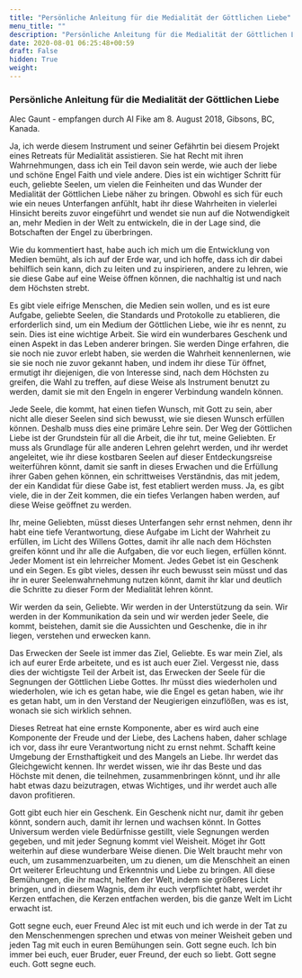 ```yaml
---
title: "Persönliche Anleitung für die Medialität der Göttlichen Liebe"
menu_title: ""
description: "Persönliche Anleitung für die Medialität der Göttlichen Liebe"
date: 2020-08-01 06:25:48+00:59
draft: False
hidden: True
weight:
---
```

### Persönliche Anleitung für die Medialität der Göttlichen Liebe

Alec Gaunt - empfangen durch Al Fike am 8. August 2018, Gibsons, BC, Kanada.

Ja, ich werde diesem Instrument und seiner Gefährtin bei diesem Projekt eines Retreats für Medialität assistieren. Sie hat Recht mit ihren Wahrnehmungen, dass ich ein Teil davon sein werde, wie auch der liebe und schöne Engel Faith und viele andere. Dies ist ein wichtiger Schritt für euch, geliebte Seelen, um vielen die Feinheiten und das Wunder der Medialität der Göttlichen Liebe näher zu bringen. Obwohl es sich für euch wie ein neues Unterfangen anfühlt, habt ihr diese Wahrheiten in vielerlei Hinsicht bereits zuvor eingeführt und wendet sie nun auf die Notwendigkeit an, mehr Medien in der Welt zu entwickeln, die in der Lage sind, die Botschaften der Engel zu überbringen.

Wie du kommentiert hast, habe auch ich mich um die Entwicklung von Medien bemüht, als ich auf der Erde war, und ich hoffe, dass ich dir dabei behilflich sein kann, dich zu leiten und zu inspirieren, andere zu lehren, wie sie diese Gabe auf eine Weise öffnen können, die nachhaltig ist und nach dem Höchsten strebt.

Es gibt viele eifrige Menschen, die Medien sein wollen, und es ist eure Aufgabe, geliebte Seelen, die Standards und Protokolle zu etablieren, die erforderlich sind, um ein Medium der Göttlichen Liebe, wie ihr es nennt, zu sein. Dies ist eine wichtige Arbeit. Sie wird ein wunderbares Geschenk und einen Aspekt in das Leben anderer bringen. Sie werden Dinge erfahren, die sie noch nie zuvor erlebt haben, sie werden die Wahrheit kennenlernen, wie sie sie noch nie zuvor gekannt haben, und indem ihr diese Tür öffnet, ermutigt ihr diejenigen, die von Interesse sind, nach dem Höchsten zu greifen, die Wahl zu treffen, auf diese Weise als Instrument benutzt zu werden, damit sie mit den Engeln in engerer Verbindung wandeln können.

Jede Seele, die kommt, hat einen tiefen Wunsch, mit Gott zu sein, aber nicht alle dieser Seelen sind sich bewusst, wie sie diesen Wunsch erfüllen können. Deshalb muss dies eine primäre Lehre sein. Der Weg der Göttlichen Liebe ist der Grundstein für all die Arbeit, die ihr tut, meine Geliebten. Er muss als Grundlage für alle anderen Lehren gelehrt werden, und ihr werdet angeleitet, wie ihr diese kostbaren Seelen auf dieser Entdeckungsreise weiterführen könnt, damit sie sanft in dieses Erwachen und die Erfüllung ihrer Gaben gehen können, ein schrittweises Verständnis, das mit jedem, der ein Kandidat für diese Gabe ist, fest etabliert werden muss. Ja, es gibt viele, die in der Zeit kommen, die ein tiefes Verlangen haben werden, auf diese Weise geöffnet zu werden.

Ihr, meine Geliebten, müsst dieses Unterfangen sehr ernst nehmen, denn ihr habt eine tiefe Verantwortung, diese Aufgabe im Licht der Wahrheit zu erfüllen, im Licht des Willens Gottes, damit ihr alle nach dem Höchsten greifen könnt und ihr alle die Aufgaben, die vor euch liegen, erfüllen könnt. Jeder Moment ist ein lehrreicher Moment. Jedes Gebet ist ein Geschenk und ein Segen. Es gibt vieles, dessen ihr euch bewusst sein müsst und das ihr in eurer Seelenwahrnehmung nutzen könnt, damit ihr klar und deutlich die Schritte zu dieser Form der Medialität lehren könnt.

Wir werden da sein, Geliebte. Wir werden in der Unterstützung da sein. Wir werden in der Kommunikation da sein und wir werden jeder Seele, die kommt, beistehen, damit sie die Aussichten und Geschenke, die in ihr liegen, verstehen und erwecken kann.

Das Erwecken der Seele ist immer das Ziel, Geliebte. Es war mein Ziel, als ich auf eurer Erde arbeitete, und es ist auch euer Ziel. Vergesst nie, dass dies der wichtigste Teil der Arbeit ist, das Erwecken der Seele für die Segnungen der Göttlichen Liebe Gottes. Ihr müsst dies wiederholen und wiederholen, wie ich es getan habe, wie die Engel es getan haben, wie ihr es getan habt, um in den Verstand der Neugierigen einzuflößen, was es ist, wonach sie sich wirklich sehnen.

Dieses Retreat hat eine ernste Komponente, aber es wird auch eine Komponente der Freude und der Liebe, des Lachens haben, daher schlage ich vor, dass ihr eure Verantwortung nicht zu ernst nehmt. Schafft keine Umgebung der Ernsthaftigkeit und des Mangels an Liebe. Ihr werdet das Gleichgewicht kennen. Ihr werdet wissen, wie ihr das Beste und das Höchste mit denen, die teilnehmen, zusammenbringen könnt, und ihr alle habt etwas dazu beizutragen, etwas Wichtiges, und ihr werdet auch alle davon profitieren.

Gott gibt euch hier ein Geschenk. Ein Geschenk nicht nur, damit ihr geben könnt, sondern auch, damit ihr lernen und wachsen könnt. In Gottes Universum werden viele Bedürfnisse gestillt, viele Segnungen werden gegeben, und mit jeder Segnung kommt viel Weisheit. Möget ihr Gott weiterhin auf diese wunderbare Weise dienen. Die Welt braucht mehr von euch, um zusammenzuarbeiten, um zu dienen, um die Menschheit an einen Ort weiterer Erleuchtung und Erkenntnis und Liebe zu bringen. All diese Bemühungen, die ihr macht, helfen der Welt, indem sie größeres Licht bringen, und in diesem Wagnis, dem ihr euch verpflichtet habt, werdet ihr Kerzen entfachen, die Kerzen entfachen werden, bis die ganze Welt im Licht erwacht ist.

Gott segne euch, euer Freund Alec ist mit euch und ich werde in der Tat zu den Menschenmengen sprechen und etwas von meiner Weisheit geben und jeden Tag mit euch in euren Bemühungen sein. Gott segne euch. Ich bin immer bei euch, euer Bruder, euer Freund, der euch so liebt. Gott segne euch. Gott segne euch.
